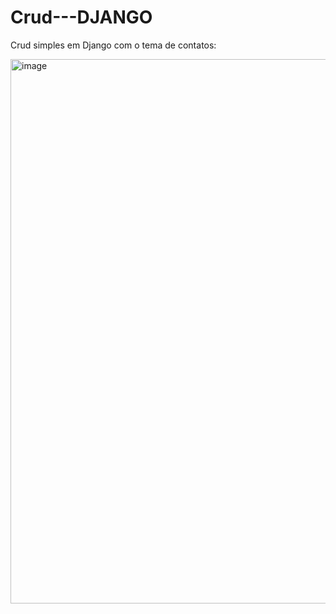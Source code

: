 # Crud---DJANGO
Crud simples em Django com o tema de contatos: 

<img width="1890" height="871" alt="image" src="https://github.com/user-attachments/assets/bc253de6-7097-42e9-872e-50297bb5af0a" />

